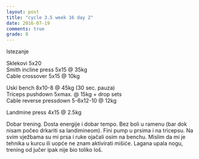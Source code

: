 ```yaml
---
layout: post
title: "cycle 3.5 week 16 day 2"
date: 2016-07-19
comments: true
grade: 8
---
```


Istezanje

Sklekovi 5x20  
Smith incline press 5x15 @ 35kg   
Cable crossover 5x15 @ 10kg  

Uski bench 8x10-8 @ 45kg (30 sec. pauza)   
Triceps pushdown 5xmax. @ 15kg + drop sets    
Cable reverse pressdown 5-6x12-10 @ 12kg  

Landmine press 4x15 @ 2.5kg  

Dobar trening. Dosta energije i dobar tempo. Bez boli u ramenu (bar dok nisam počeo drkariti sa landimineom). Fini pump u prsima i na tricepsu. Na svim vježbama su mi prsa i ruke ojačali osim na benchu. Mislim da mi je tehnika u kurcu ili uopće ne znam aktivirati mišiće. Lagana upala nogu, trening od jučer ipak nije bio toliko loš.
